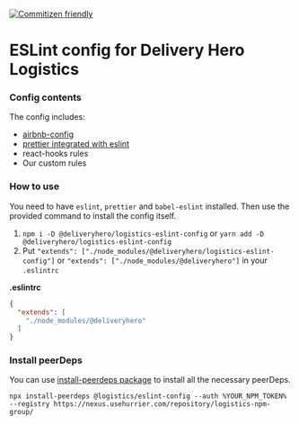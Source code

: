 [![Commitizen friendly](https://img.shields.io/badge/commitizen-friendly-brightgreen.svg)](http://commitizen.github.io/cz-cli/)
# ESLint config for Delivery Hero Logistics
### Config contents
The config includes: 

 - [airbnb-config](https://github.com/airbnb/javascript/tree/master/packages/eslint-config-airbnb)
 - [prettier integrated with eslint](https://prettier.io/docs/en/eslint.html#use-eslint-to-run-prettier)
 - react-hooks rules
 - Our custom rules

### How to use
You need to have `eslint`, `prettier` and `babel-eslint` installed.
Then use the provided command to install the config itself.
1. `npm i -D @deliveryhero/logistics-eslint-config` or `yarn add -D @deliveryhero/logistics-eslint-config`
2. Put `"extends": ["./node_modules/@deliveryhero/logistics-eslint-config"]` or `"extends": ["./node_modules/@deliveryhero"]` in your `.eslintrc`

**.eslintrc**

```json
{
  "extends": [
    "./node_modules/@deliveryhero"
  ]
}
```

### Install peerDeps
You can use [install-peerdeps package](https://www.npmjs.com/package/install-peerdeps) to install all the necessary peerDeps.

`npx install-peerdeps @logistics/eslint-config --auth %YOUR_NPM_TOKEN% --registry https://nexus.usehurrier.com/repository/logistics-npm-group/`
